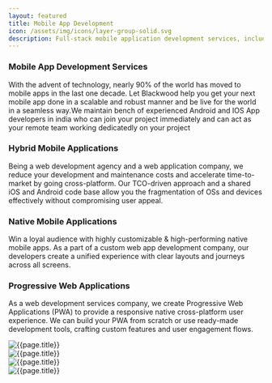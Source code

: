 ```yaml
---
layout: featured
title: Mobile App Development
icon: /assets/img/icons/layer-group-solid.svg
description: Full-stack mobile application development services, including ground-up bespoke mobile app development (Native / Cross-platform), migration, update, & ongoing maintenance services.
---
```


<div class="row">
    <div class="col-md-12">
        <div class="service-details mb-40">
            <h3>Mobile App Development Services</h3>
            <p>With the advent of technology, nearly 90% of the world has moved to mobile apps in the last one decade. Let Blackwood help you get your next mobile app done in a scalable and robust manner and be live for the world in a seamless way.We maintain bench of experienced Android and IOS App developers in india who can join your project immediately and can act as your remote team working dedicatedly on your project

</p>
        </div>
    </div>
</div>

<div class="row">
    <div class="col-md-4">
        <div class="service-details mb-40">
            <h3>Hybrid Mobile Applications</h3>
            <p>Being a web development agency and a web application company, we reduce your development and maintenance costs and accelerate time-to-market by going cross-platform. Our TCO-driven approach and a shared iOS and Android code base allow you the fragmentation of OSs and devices effectively without compromising user appeal.</p>
        </div>
    </div>
    <div class="col-md-4">
        <div class="service-details mb-40">
            <h3>Native Mobile Applications</h3>
            <p>Win a loyal audience with highly customizable & high-performing native mobile apps. As a part of a custom web app development company, our developers create a unified experience with clear layouts and journeys across all screens.</p>
        </div>
    </div>
    <div class="col-md-4">
        <div class="service-details mb-40">
            <h3>Progressive Web Applications</h3>
            <p>As a web development services company, we create Progressive Web Applications (PWA) to provide a responsive native cross-platform user experience. We can build your PWA from scratch or use ready-made development tools, crafting custom features and user engagement flows.</p>
        </div>
    </div>
</div>

<div class="row">
    <div class="col-md-3">
        <div class="service-details mb-40">
            <img src="{{site.baseurl}}/assets/newimage/xamarin.png" alt="{{page.title}}">
        </div>
    </div>
    <div class="col-md-3">
        <div class="service-details mb-40">
            <img src="{{site.baseurl}}/assets/newimage/flutter.png" alt="{{page.title}}">
        </div>
    </div>
    <div class="col-md-3">
        <div class="service-details mb-40">
            <img src="{{site.baseurl}}/assets/newimage/androidstudio.png" alt="{{page.title}}">
        </div>
    </div>
    <div class="col-md-3">
        <div class="service-details mb-40">
            <img src="{{site.baseurl}}/assets/newimage/xcode.jpeg" alt="{{page.title}}">
        </div>
    </div>
</div>

